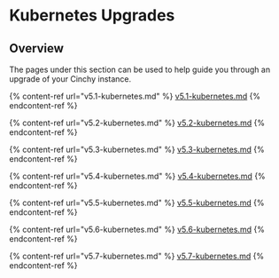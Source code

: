 # Kubernetes Upgrades

## Overview

The pages under this section can be used to help guide you through an upgrade of your Cinchy instance.

{% content-ref url="v5.1-kubernetes.md" %}
[v5.1-kubernetes.md](/v5.1-kubernetes.md)
{% endcontent-ref %}

{% content-ref url="v5.2-kubernetes.md" %}
[v5.2-kubernetes.md](/v5.2-kubernetes.md)
{% endcontent-ref %}

{% content-ref url="v5.3-kubernetes.md" %}
[v5.3-kubernetes.md](/v5.3-kubernetes.md)
{% endcontent-ref %}

{% content-ref url="v5.4-kubernetes.md" %}
[v5.4-kubernetes.md](/v5.4-kubernetes.md)
{% endcontent-ref %}

{% content-ref url="v5.5-kubernetes.md" %}
[v5.5-kubernetes.md](/v5.5-kubernetes.md)
{% endcontent-ref %}

{% content-ref url="v5.6-kubernetes.md" %}
[v5.6-kubernetes.md](/v5.6-kubernetes.md)
{% endcontent-ref %}

{% content-ref url="v5.7-kubernetes.md" %}
[v5.7-kubernetes.md](/v5.7-kubernetes.md)
{% endcontent-ref %}
